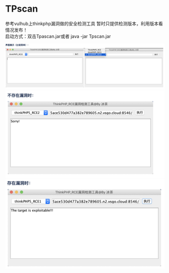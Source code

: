 # TPscan
参考vulhub上thinkphp漏洞做的安全检测工具
暂时只提供检测版本，利用版本看情况发布！<br>
启动方式：双击Tpascan.jar或者 java -jar Tpscan.jar

![这里随便写文字](https://raw.githubusercontent.com/adkinguzi/TPscan/master/1.png)
![这里随便写文字](https://raw.githubusercontent.com/adkinguzi/TPscan/master/2.png)
![这里随便写文字](https://raw.githubusercontent.com/adkinguzi/TPscan/master/3.png)

